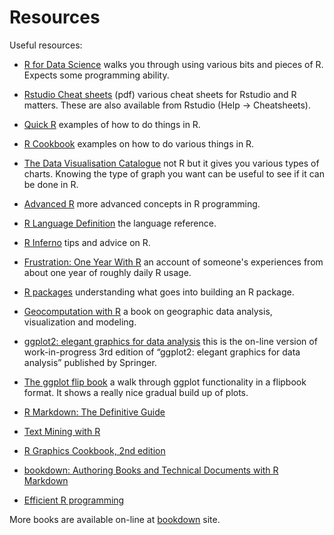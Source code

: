 # Resources

Useful resources:

* [R for Data Science](http://r4ds.had.co.nz/) walks you through using various bits and pieces of R. Expects some programming ability.

* [Rstudio Cheat sheets](https://www.rstudio.com/resources/cheatsheets/) (pdf) various cheat sheets for Rstudio and R matters. These are also available from Rstudio (Help -&gt; Cheatsheets).

* [Quick R](http://www.statmethods.net/) examples of how to do things in R.

* [R Cookbook](http://www.cookbook-r.com/) examples on how to do various things in R.

* [The Data Visualisation Catalogue](http://datavizcatalogue.com/search/patterns.html) not R but it gives you various types of charts. Knowing the type of graph you want can be useful to see if it can be done in R.

* [Advanced R](http://adv-r.had.co.nz/) more advanced concepts in R programming.

* [R Language Definition](https://cran.r-project.org/doc/manuals/r-release/R-lang.html) the language reference.

* [R Inferno](http://www.burns-stat.com/pages/Tutor/R_inferno.pdf) tips and advice on R.

* [Frustration: One Year With R](https://github.com/ReeceGoding/Frustration-One-Year-With-R) an account of someone's experiences from about one year of roughly daily R usage.

* [R packages](http://r-pkgs.had.co.nz/) understanding what goes into building an R package.

* [Geocomputation with R](https://geocompr.robinlovelace.net/) a book on geographic data analysis, visualization and modeling.

* [ggplot2: elegant graphics for data analysis](https://ggplot2-book.org/) this is the on-line version of work-in-progress 3rd edition of “ggplot2: elegant graphics for data analysis” published by Springer. 

* [The ggplot flip book](https://evamaerey.github.io/ggplot_flipbook/ggplot_flipbook_xaringan.html) a walk through ggplot functionality in a flipbook format. It shows a really nice gradual build up of plots.

* [R Markdown: The Definitive Guide](https://bookdown.org/yihui/rmarkdown/)

* [Text Mining with R](https://www.tidytextmining.com/)

* [R Graphics Cookbook, 2nd edition](https://r-graphics.org/)

* [bookdown: Authoring Books and Technical Documents with R Markdown](https://bookdown.org/yihui/bookdown/)

* [Efficient R programming](https://bookdown.org/csgillespie/efficientR/)

More books are available on-line at [bookdown](https://bookdown.org/) site.
